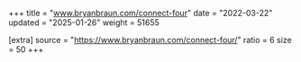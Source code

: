 +++
title = "www.bryanbraun.com/connect-four"
date = "2022-03-22"
updated = "2025-01-26"
weight = 51655

[extra]
source = "https://www.bryanbraun.com/connect-four/"
ratio = 6
size = 50
+++
